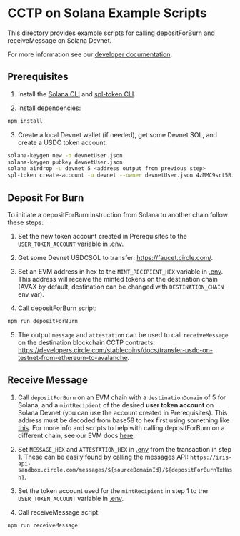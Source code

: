 # CCTP on Solana Example Scripts

This directory provides example scripts for calling depositForBurn and receiveMessage on Solana Devnet.

For more information see our [developer documentation](https://developers.circle.com/stablecoins/docs/cctp-getting-started).

## Prerequisites

1. Install the [Solana CLI](https://docs.solanalabs.com/cli/install) 
and [spl-token CLI](https://spl.solana.com/token#setup).

2. Install dependencies:

```bash
npm install
```

3. Create a local Devnet wallet (if needed), get some Devnet SOL, and create a USDC token account:

```bash
solana-keygen new -o devnetUser.json
solana-keygen pubkey devnetUser.json
solana airdrop -u devnet 5 <address output from previous step>
spl-token create-account -u devnet --owner devnetUser.json 4zMMC9srt5Ri5X14GAgXhaHii3GnPAEERYPJgZJDncDU
```

## Deposit For Burn

To initiate a depositForBurn instruction from Solana to another chain follow these steps:

1. Set the new token account created in Prerequisites to the `USER_TOKEN_ACCOUNT` variable in [.env](./.env).

2. Get some Devnet USDCSOL to transfer: <https://faucet.circle.com/>.

3. Set an EVM address in hex to the `MINT_RECIPIENT_HEX` variable in [.env](./.env). This address will receive the
minted tokens on the destination chain (AVAX by default, destination can be changed with `DESTINATION_CHAIN`
env var).

4. Call depositForBurn script:

```bash
npm run depositForBurn
```

5. The output `message` and `attestation` can be used to call `receiveMessage` on the destination
blockchain CCTP contracts: 
<https://developers.circle.com/stablecoins/docs/transfer-usdc-on-testnet-from-ethereum-to-avalanche>.

## Receive Message

1. Call `depositForBurn` on an EVM chain with a `destinationDomain` of 5 for Solana, and a `mintRecipient` of
the desired **user token account** on Solana Devnet (you can use the account created in Prerequisites). This address must be decoded from base58 to hex first using
something like [this](https://appdevtools.com/base58-encoder-decoder).
For more info and scripts to help with calling depositForBurn on a different chain, see our EVM docs
[here](https://developers.circle.com/stablecoins/docs/transfer-usdc-on-testnet-from-ethereum-to-avalanche).

2. Set `MESSAGE_HEX` and `ATTESTATION_HEX` in [.env](./.env) from the transaction in step 1. These can be easily found by calling the messages API: `https://iris-api-sandbox.circle.com/messages/${sourceDomainId}/${depositForBurnTxHash}`.

3. Set the token account used for the `mintRecipient` in step 1 to the `USER_TOKEN_ACCOUNT` variable in [.env](./.env).

4. Call receiveMessage script:

```bash
npm run receiveMessage
```
